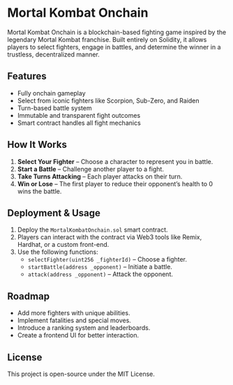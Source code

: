 # Mortal Kombat Onchain

Mortal Kombat Onchain is a blockchain-based fighting game inspired by the legendary Mortal Kombat franchise. Built entirely on Solidity, it allows players to select fighters, engage in battles, and determine the winner in a trustless, decentralized manner.

## Features
- Fully onchain gameplay
- Select from iconic fighters like Scorpion, Sub-Zero, and Raiden
- Turn-based battle system
- Immutable and transparent fight outcomes
- Smart contract handles all fight mechanics

## How It Works
1. **Select Your Fighter** – Choose a character to represent you in battle.
2. **Start a Battle** – Challenge another player to a fight.
3. **Take Turns Attacking** – Each player attacks on their turn.  
4. **Win or Lose** – The first player to reduce their opponent’s health to 0 wins the battle.

## Deployment & Usage
1. Deploy the `MortalKombatOnchain.sol` smart contract.
2. Players can interact with the contract via Web3 tools like Remix, Hardhat, or a custom front-end.
3. Use the following functions:
   - `selectFighter(uint256 _fighterId)` – Choose a fighter.
   - `startBattle(address _opponent)` – Initiate a battle.
   - `attack(address _opponent)` – Attack the opponent.

## Roadmap
- Add more fighters with unique abilities.
- Implement fatalities and special moves.
- Introduce a ranking system and leaderboards.
- Create a frontend UI for better interaction.

## License
This project is open-source under the MIT License.
